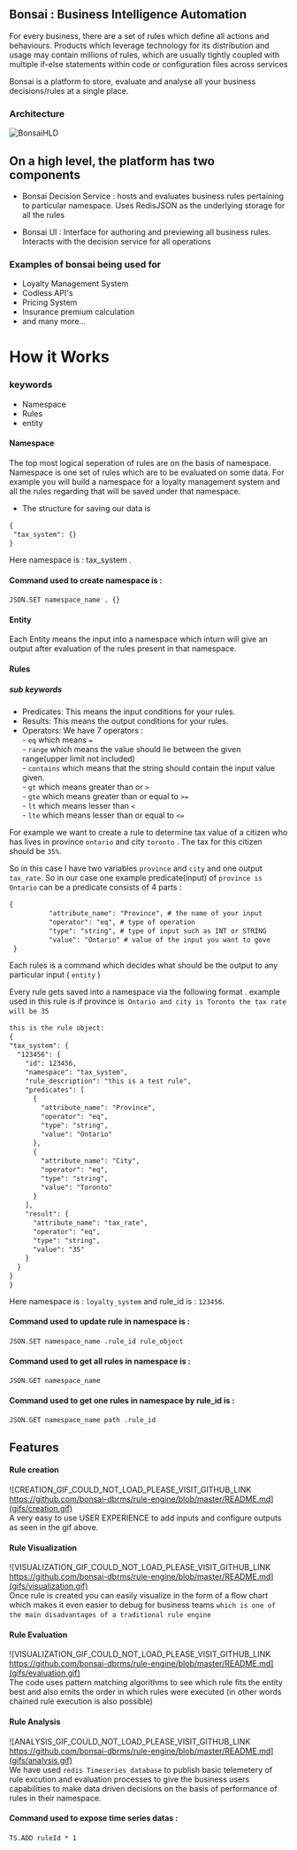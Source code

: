 
## Bonsai : Business Intelligence Automation

  

For every business, there are a set of rules which define all actions and behaviours. Products which leverage technology for its distribution and usage may contain millions of rules, which are usually tightly coupled with multiple if-else statements within code or configuration files across services

  

Bonsai is a platform to store, evaluate and analyse all your business decisions/rules at a single place.

  

### Architecture

  

![BonsaiHLD](https://i.imgur.com/nDdHUD5.jpeg)

  

## On a high level, the platform has two components

- Bonsai Decision Service : hosts and evaluates business rules pertaining to particular namespace. Uses RedisJSON as the underlying storage for all the rules

- Bonsai UI : Interface for authoring and previewing all business rules. Interacts with the decision service for all operations

### Examples of bonsai being used for 
- Loyalty Management System 
- Codless API's
- Pricing System 
- Insurance premium calculation 
- and many more...
# How it Works
### keywords 
- Namespace
- Rules
- entity

#### Namespace
The top most logical seperation of rules are on the basis of namespace. Namespace is one set of rules which are to be evaluated on some data. For example you will build a namespace for a loyalty management system and all the rules regarding that will be saved under that namespace. 
 - The structure for saving our data is 
 ```
 {
  "tax_system": {}
 }
 ```
 Here namespace is : tax_system .
 #### Command used to create namespace is :
 ``````
JSON.SET namespace_name . {}
``````
#### Entity
Each Entity means the input into a namespace which inturn will give an output after  evaluation of the rules present in that namespace.
#### Rules
##### sub keywords
- Predicates: This means the input conditions for your rules.
- Results: This means the output conditions for your rules.
- Operators: We have 7 operators :\
       - `eq` which means `=`\
       - `range` which means the value should lie between the given range(upper limit not included)\
       - `contains` which means that the string should contain the input value given.\
       - `gt` which means greater than or `>`\
       - `gte` which means greater than or equal to `>=`\
       - `lt` which means lesser than `<`\
       - `lte` which means lesser than or equal to `<=`


For example we want to create a rule to determine tax value of a citizen who has lives in province `ontario` and city `toronto` . The tax for this citizen should be `35%`.

So in this case I have two variables `province` and `city` and one output `tax_rate`. 
So in our case one example predicate(input) of `province is Ontario` can be
a predicate consists of 4 parts : 
```
{
          "attribute_name": "Province", # the name of your input
          "operator": "eq", # type of operation
          "type": "string", # type of input such as INT or STRING
          "value": "Ontario" # value of the input you want to gove 
 }
```

Each rules is a command which decides what should be the output to any particular input ( `entity` )

Every rule gets saved into a namespace via the following format . 
  example used in this rule is if province is` Ontario and city is Toronto the tax rate will be 35`
  ```
  this is the rule object: 
 {
  "tax_system": {
    "123456": {
      "id": 123456,
      "namespace": "tax_system",
      "rule_description": "this is a test rule",
      "predicates": [
        {
          "attribute_name": "Province",
          "operator": "eq",
          "type": "string",
          "value": "Ontario"
        },
        {
          "attribute_name": "City",
          "operator": "eq",
          "type": "string",
          "value": "Toronto"
        }
      ],
      "result": {
        "attribute_name": "tax_rate",
        "operator": "eq",
        "type": "string",
        "value": "35"
      }
    }
  }
}
```
Here namespace is : `loyalty_system` and rule_id is : `123456`.
 #### Command used to update rule in namespace is :
 ``````
JSON.SET namespace_name .rule_id rule_object
``````
 #### Command used to get all rules in namespace is :
 ``````
JSON.GET namespace_name 
``````

 #### Command used to get one rules in namespace  by rule_id is :
 ``````
JSON.GET namespace_name path .rule_id
``````


## Features

#### Rule creation 
 ![CREATION_GIF_COULD_NOT_LOAD_PLEASE_VISIT_GITHUB_LINK https://github.com/bonsai-dbrms/rule-engine/blob/master/README.md](gifs/creation.gif)  
A very easy to use USER EXPERIENCE to add inputs and configure outputs as seen in the gif above.

#### Rule Visualization
![VISUALIZATION_GIF_COULD_NOT_LOAD_PLEASE_VISIT_GITHUB_LINK https://github.com/bonsai-dbrms/rule-engine/blob/master/README.md](gifs/visualization.gif)  
Once rule is created you can easily visualize in the form of a flow chart which makes it even easier to debug for business teams `which is one of the main disadvantages of a traditional rule engine`

#### Rule Evaluation
![VISUALIZATION_GIF_COULD_NOT_LOAD_PLEASE_VISIT_GITHUB_LINK https://github.com/bonsai-dbrms/rule-engine/blob/master/README.md](gifs/evaluation.gif)  
The code uses pattern matching algorithms to see which rule fits the entity best and also emits the order in which rules were executed (in other words chained rule execution is also possible)

#### Rule Analysis
![ANALYSIS_GIF_COULD_NOT_LOAD_PLEASE_VISIT_GITHUB_LINK https://github.com/bonsai-dbrms/rule-engine/blob/master/README.md](gifs/analysis.gif)  
We have used `redis Timeseries database` to publish basic telemetery of rule excution and evaluation processes to give the business users capabilities to make data driven decisions on the basis of performance of rules in their namespace.

 #### Command used to expose time series datas :
 ``````
TS.ADD ruleId * 1
